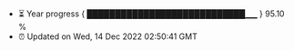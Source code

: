 - ⏳ Year progress { ████████████████████████████▁▁ } 95.10 %
- ⏰ Updated on Wed, 14 Dec 2022 02:50:41 GMT

